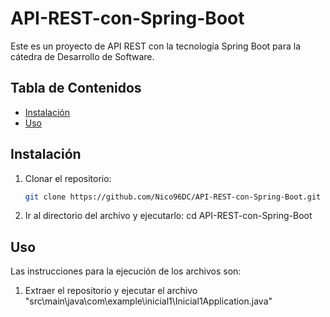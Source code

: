 # API-REST-con-Spring-Boot
Este es un proyecto de API REST con la tecnología Spring Boot para la cátedra de Desarrollo de Software.

## Tabla de Contenidos

- [Instalación](#instalación)
- [Uso](#uso)

## Instalación
1. Clonar el repositorio:
   ```sh
   git clone https://github.com/Nico96DC/API-REST-con-Spring-Boot.git
2. Ir al directorio del archivo y ejecutarlo:
   cd API-REST-con-Spring-Boot

## Uso
Las instrucciones para la ejecución de los archivos son:

1. Extraer el repositorio y ejecutar el archivo "src\main\java\com\example\inicial1\Inicial1Application.java"
